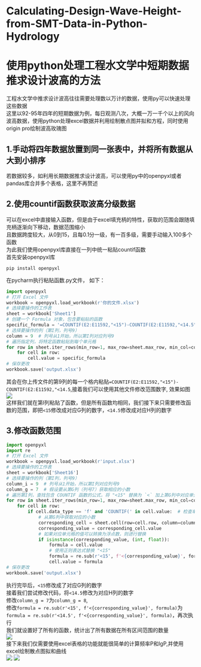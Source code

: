 # Calculating-Design-Wave-Height-from-SMT-Data-in-Python-Hydrology 
# 使用python处理工程水文学中短期数据推求设计波高的方法
工程水文学中推求设计波高往往需要处理数以万计的数据，使用py可以快速处理这些数据<br>
这里以92-95年四年的短期数据为例，每日观测八次，大概一万一千个以上的风向波高数据，使用python处理excel数据并利用绘制散点图并拟和方程，同时使用origin pro绘制波高玫瑰图
## 1.手动将四年数据放置到同一张表中，并将所有数据从大到小排序
若数据较多，如利用长期数据推求设计波高，可以使用py中的openpyxl或者pandas库合并多个表格，这里不再赘述
## 2.使用countif函数获取波高分级数据
可以在excel中直接输入函数，但是由于excel填充柄的特性，获取的范围会跟随填充柄逐渐向下移动，数据范围缩小<br>
且数据跨度较大，从0到15，且每0.1分一级，有一百多级，需要手动输入100多个函数<br>
为此我们使用openpyxl库直接在一列中统一粘贴countif函数<br>
首先安装openpyxl库<br>
```pip
pip install openpyxl
```
在pycharm执行粘贴函数.py文件，
如下：
```python
import openpyxl
# 打开 Excel 文件
workbook = openpyxl.load_workbook(r'你的文件.xlsx')
# 选择要操作的工作表
sheet = workbook['Sheet1']
# 创建一个 Formula 对象，包含要粘贴的函数
specific_formula = '=COUNTIF(E2:E11592,"<15")-COUNTIF(E2:E11592,"<14.5")'
# 选择要操作的列（第I列，列号9）
column = 9  # 列号从1开始，所以第I列对应列号9
# 遍历指定列，将特定函数粘贴到每个单元格
for row in sheet.iter_rows(min_row=1, max_row=sheet.max_row, min_col=column, max_col=column):
    for cell in row:
        cell.value = specific_formula
# 保存更改
workbook.save('output.xlsx')
```
其会在你上传文件的第9列的每一个格内粘贴`=COUNTIF(E2:E11592,"<15")-COUNTIF(E2:E11592,"<14.5`,接着我们可以使用其他文件修改范围数字,
效果如图<br>
![](https://github.com/MengXing15646/Calculating-Design-Wave-Height-from-SMT-Data-in-Python-Hydrology/blob/master/1.png)<br>
这样我们就在第I列粘贴了函数，但是所有函数均相同，我们接下来只需要修改函数的范围，即把`<15`修改成对应G列的数字，`<14.5`修改成对应H列的数字
## 3.修改函数范围
```python
import openpyxl
import re
# 打开 Excel 文件
workbook = openpyxl.load_workbook(r'input.xlsx')
# 选择要操作的工作表
sheet = workbook['Sheet16']
# 选择要操作的列（第I列，列号9）
column_i = 9  # 列号从1开始，所以第I列对应列号9
column_g = 7  # 假设要从第G列（列号7）获取相应的小数
# 遍历第I列，查找包含 COUNTIF 函数的公式，将 "<15" 替换为 `<` 加上第G列中对应单元格中的小数
for row in sheet.iter_rows(min_row=1, max_row=sheet.max_row, min_col=column_i, max_col=column_i):
    for cell in row:
        if cell.data_type == 'f' and 'COUNTIF(' in cell.value:  # 检查单元格是否包含 COUNTIF 函数
            # 从第G列中获取对应的小数
            corresponding_cell = sheet.cell(row=cell.row, column=column_g)
            corresponding_value = corresponding_cell.value
            # 如果对应单元格的值可以转换为浮点数，则进行替换
            if isinstance(corresponding_value, (int, float)):
                formula = cell.value
                # 使用正则表达式替换 "<15"
                formula = re.sub(r'<15', f'<{corresponding_value}', formula)
                cell.value = formula
# 保存更改
workbook.save('output.xlsx')
```
执行完毕后，`<15`修改成了对应G列的数字<br>
接着我们尝试修改代码，将`<14.5`修改为对应H列的数字<br>
修改`column_g = 7`为`column_g = 8`,<br>
修改`formula = re.sub(r'<15', f'<{corresponding_value}', formula)`为`formula = re.sub(r'<14.5', f'<{corresponding_value}', formula)`，再次执行<br>
我们就设置好了所有的函数，统计出了所有数据在所有区间范围的数量<br>
![](https://github.com/MengXing15646/Calculating-Design-Wave-Height-from-SMT-Data-in-Python-Hydrology/blob/master/222.png)<br>
接下来我们仅需要使用excel表格的功能就能很简单的计算频率P和lgP,并使用excel绘制散点图拟和曲线<br>
![](https://github.com/MengXing15646/Calculating-Design-Wave-Height-from-SMT-Data-in-Python-Hydrology/blob/master/3.png)
![](https://github.com/MengXing15646/Calculating-Design-Wave-Height-from-SMT-Data-in-Python-Hydrology/blob/master/4.png)<br>

